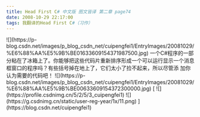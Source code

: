 ```yaml
---
title: Head First C# 中文版 图文皆译 第二章 page74
date: 2008-10-29 22:17:00
tags: 我翻译的Head First C#（习作）
---
```

<?xml:namespace prefix = o ns = "urn:schemas-microsoft-com:office:office" />

![](https://p-blog.csdn.net/images/p_blog_csdn_net/cuipengfei1/EntryImages/20081029/%E6%88%AA%E5%9B%BE01633609154371987500.jpg)

一个C#程序的一部分粘在了冰箱上了。你能够把这些代码片重新排序形成一个可以运行显示一个消息框窗口的程序吗？有些括号掉在地上了，它们太小了捡不起来，所以尽管添
加你认为需要的代码吧！

![](https://p-blog.csdn.net/images/p_blog_csdn_net/cuipengfei1/EntryImages/20081029/%E6%88%AA%E5%9B%BE00633609154372300000.jpg)



[ ![](https://profile.csdnimg.cn/5/2/5/3_cuipengfei1)
![](https://g.csdnimg.cn/static/user-reg-year/1x/11.png)
](https://blog.csdn.net/cuipengfei1)





